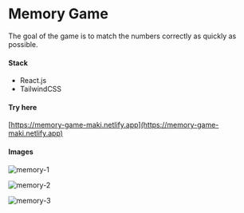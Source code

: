 # Memory Game

The goal of the game is to match the numbers correctly as quickly as possible.

#### Stack

- React.js
- TailwindCSS

#### Try here
[https://memory-game-maki.netlify.app](https://memory-game-maki.netlify.app)

#### Images

![memory-1](https://github.com/makiwebdeveloper/memory-game/assets/116589989/0d56baf1-9a8d-42e0-89a9-968505219474)

![memory-2](https://github.com/makiwebdeveloper/memory-game/assets/116589989/aa46df2d-c862-41e8-b73d-ae0577303388)

![memory-3](https://github.com/makiwebdeveloper/memory-game/assets/116589989/a8ec85cf-9a9f-454d-a352-6609e105c8de)
